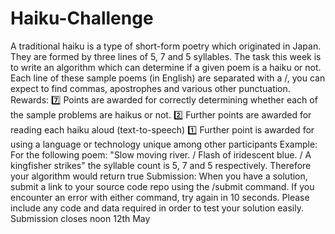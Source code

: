 # Haiku-Challenge

A traditional haiku is a type of short-form poetry which originated in Japan. They are formed by three lines of 5, 7 and 5 syllables. The task this week is to write an algorithm which can determine if a given poem is a haiku or not.  Each line of these sample poems (in English) are separated with a /, you can expect to find commas, apostrophes and various other punctuation.
Rewards:
:seven:  Points are awarded for correctly determining whether each of the sample problems are haikus or not.
:two:  Further points are awarded for reading each haiku aloud (text-to-speech)
:one:  Further point is awarded for using a language or technology unique among other participants
Example:
For the following poem:
"Slow moving river. / Flash of iridescent blue. / A kingfisher strikes"
the syllable count is 5, 7 and 5 respectively. Therefore your algorithm would return true
Submission:
When you have a solution, submit a link to your source code repo using the /submit command. If you encounter an error with either command, try again in 10 seconds. Please include any code and data required in order to test your solution easily. Submission closes noon 12th May
